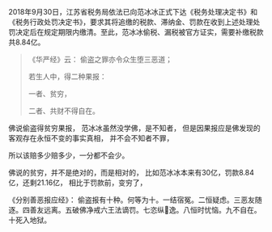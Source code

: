 2018年9月30日，江苏省税务局依法已向范冰冰正式下达《税务处理决定书》和《税务行政处罚决定书》，要求其将追缴的税款、滞纳金、罚款在收到上述处理处罚决定后在规定期限内缴清。至此，范冰冰偷税、漏税被官方证实，需要补缴税款共8.84亿。

> 《华严经》云： 
> 偷盗之罪亦令众生堕三恶道； 
> 
> 若生人中，得二种果报： 
> 
> 一者、贫穷，
> 
> 二者、共财不得自在。

佛说偷盗得贫穷果报，
范冰冰虽然没学佛，是不知者，
但是因果报应是佛发现的客观存在永恒不变的事实真相，
并不会不知者不罪，

所以该赔多少赔多少，一分都不会少。

佛说的贫穷，并不是绝对的，而是相对的，
比如范冰冰本来有30亿，罚款8.84亿，还剩21.16亿，
相比于罚款前，变穷了，

《分别善恶报应经》：
偷盗报有十种。何等为十。一结宿冤。二恒疑虑。三恶友随逐。四善友远离。五破佛净戒六王法谪罚。七恣纵𢠽逸。八恒时忧恼。九不自在。十死入地狱。

